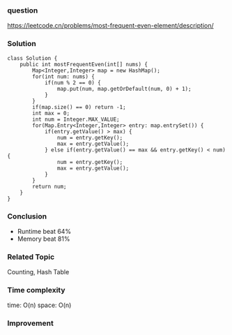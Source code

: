 ### question
https://leetcode.cn/problems/most-frequent-even-element/description/
### Solution
```
class Solution {
    public int mostFrequentEven(int[] nums) {
        Map<Integer,Integer> map = new HashMap();
        for(int num: nums) {
            if(num % 2 == 0) {
                map.put(num, map.getOrDefault(num, 0) + 1);
            }
        }
        if(map.size() == 0) return -1;
        int max = 0;
        int num = Integer.MAX_VALUE;
        for(Map.Entry<Integer,Integer> entry: map.entrySet()) {
            if(entry.getValue() > max) {
                num = entry.getKey();
                max = entry.getValue();
            } else if(entry.getValue() == max && entry.getKey() < num) {
                num = entry.getKey();
                max = entry.getValue();
            }
        }
        return num;
    }
}
```
### Conclusion
- Runtime beat 64%
- Memory beat 81%

### Related Topic
Counting, Hash Table

### Time complexity
time: O(n)
space: O(n)

### Improvement